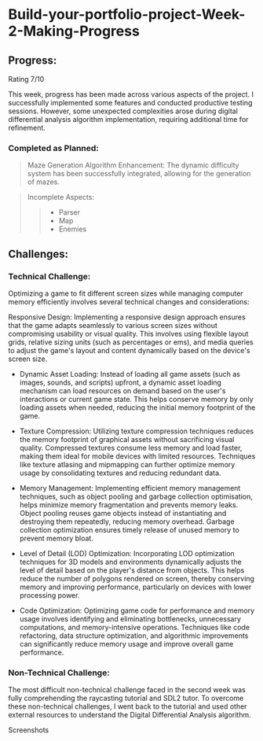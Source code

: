 # Build-your-portfolio-project-Week-2-Making-Progress

## Progress:
Rating 7/10

This week, progress has been made across various aspects of the project. I successfully implemented some features and conducted productive testing sessions. However, some unexpected complexities arose during digital differential analysis algorithm implementation, requiring additional time for refinement. 

### Completed as Planned:

> Maze Generation Algorithm Enhancement: The dynamic difficulty system has been successfully integrated, allowing for the generation of mazes.

> Incomplete Aspects:
>> - Parser
>> - Map
>> - Enemies 

## Challenges:

### Technical Challenge:
Optimizing a game to fit different screen sizes while managing computer memory efficiently involves several technical changes and considerations:

Responsive Design: Implementing a responsive design approach ensures that the game adapts seamlessly to various screen sizes without compromising usability or visual quality. This involves using flexible layout grids, relative sizing units (such as percentages or ems), and media queries to adjust the game's layout and content dynamically based on the device's screen size.

 - Dynamic Asset Loading: Instead of loading all game assets (such as images, sounds, and scripts) upfront, a dynamic asset loading mechanism can load resources on demand based on the user's interactions or current game state. This helps conserve memory by only loading assets when needed, reducing the initial memory footprint of the game.

- Texture Compression: Utilizing texture compression techniques reduces the memory footprint of graphical assets without sacrificing visual quality. Compressed textures consume less memory and load faster, making them ideal for mobile devices with limited resources. Techniques like texture atlasing and mipmapping can further optimize memory usage by consolidating textures and reducing redundant data.

- Memory Management: Implementing efficient memory management techniques, such as object pooling and garbage collection optimisation, helps minimize memory fragmentation and prevents memory leaks. Object pooling reuses game objects instead of instantiating and destroying them repeatedly, reducing memory overhead. Garbage collection optimization ensures timely release of unused memory to prevent memory bloat.

- Level of Detail (LOD) Optimization: Incorporating LOD optimization techniques for 3D models and environments dynamically adjusts the level of detail based on the player's distance from objects. This helps reduce the number of polygons rendered on screen, thereby conserving memory and improving performance, particularly on devices with lower processing power.

- Code Optimization: Optimizing game code for performance and memory usage involves identifying and eliminating bottlenecks, unnecessary computations, and memory-intensive operations. Techniques like code refactoring, data structure optimization, and algorithmic improvements can significantly reduce memory usage and improve overall game performance.

### Non-Technical Challenge:

The most difficult non-technical challenge faced in the second week was fully comprehending the raycasting tutorial and SDL2 tutor.  To overcome these non-technical challenges, I went back to the tutorial and used other external resources to understand the Digital Differential Analysis algorithm.

Screenshots




